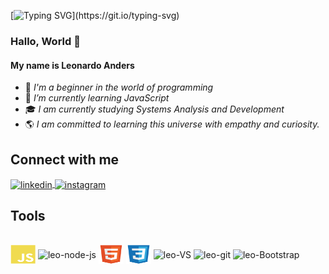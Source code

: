 [![Typing SVG](https://readme-typing-svg.demolab.com?font=Fira+Code&pause=1000&color=CD7C24&width=437&lines=Hallo,+nice+to+see+you+here!)](https://git.io/typing-svg)

<h3>Hallo, World 👋</h3>

<h4> My name is Leonardo Anders </h4>

- 🔭 *I'm a beginner in the world of programming*
- 🌱 *I’m currently learning JavaScript*
- 🎓 *I am currently studying Systems Analysis and Development*
- 🌎 *I am committed to learning this universe with empathy and curiosity.*
<br><div>
  
 ## Connect with me
<a href="https://www.linkedin.com/in/leonardo-anders-23706920a">
  <img align="center" src="https://img.shields.io/badge/-Leonardo%20Anders-05122A?style=flat&logo=linkedin" alt="linkedin"/>
</a>
<a href="https://www.instagram.com/leonardoh_Anders">
 <img align="center" src="https://img.shields.io/badge/-leonardoanders-05122A?style=flat&logo=instagram" alt="instagram"/>
</a>
</div>

## Tools

<div style="display: inline_block"><br>
  <img align="center" alt="leo-Js" height="30" width="40" src="https://raw.githubusercontent.com/devicons/devicon/master/icons/javascript/javascript-plain.svg">
  <img align="center" alt="leo-node-js" height="30" width="40"src="https://cdn.jsdelivr.net/gh/devicons/devicon/icons/nodejs/nodejs-original.svg">
  <img align="center" alt="leo-HTML" height="30" width="40"src="https://raw.githubusercontent.com/devicons/devicon/master/icons/html5/html5-original.svg">
  <img align="center" alt="leo-CSS" height="30" width="40"src="https://raw.githubusercontent.com/devicons/devicon/master/icons/css3/css3-original.svg">
  <img align="center" alt="leo-VS" height="30" width="40"src="https://cdn.jsdelivr.net/gh/devicons/devicon/icons/visualstudio/visualstudio-plain.svg">
  <img align="center" alt="leo-git" height="30" width="40" src="https://cdn.jsdelivr.net/gh/devicons/devicon/icons/git/git-original.svg">
  <img align="center" alt="leo-Bootstrap" height="30" width="40" src="https://cdn.jsdelivr.net/gh/devicons/devicon/icons/bootstrap/bootstrap-original.svg">
          
</div>
